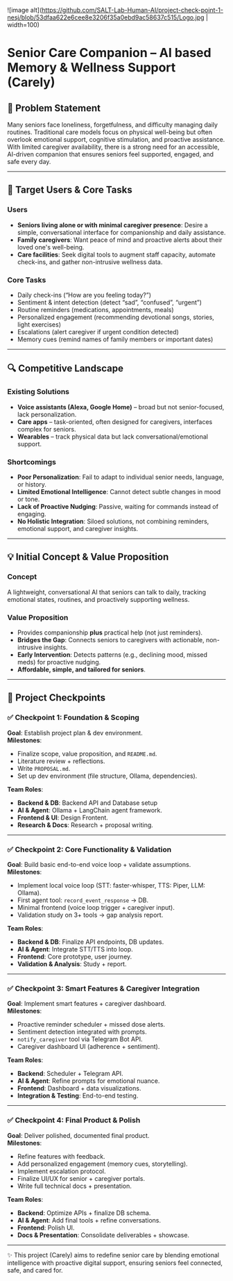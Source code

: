 ![image alt](https://github.com/SALT-Lab-Human-AI/project-check-point-1-nesj/blob/53dfaa622e6cee8e3206f35a0ebd9ac58637c515/Logo.jpg | width=100)

# Senior Care Companion – AI based Memory & Wellness Support (Carely)

## 📝 Problem Statement
Many seniors face loneliness, forgetfulness, and difficulty managing daily routines. Traditional care models focus on physical well-being but often overlook emotional support, cognitive stimulation, and proactive assistance. With limited caregiver availability, there is a strong need for an accessible, AI-driven companion that ensures seniors feel supported, engaged, and safe every day.

---

## 🎯 Target Users & Core Tasks

### Users
- **Seniors living alone or with minimal caregiver presence**: Desire a simple, conversational interface for companionship and daily assistance.  
- **Family caregivers**: Want peace of mind and proactive alerts about their loved one's well-being.  
- **Care facilities**: Seek digital tools to augment staff capacity, automate check-ins, and gather non-intrusive wellness data.  

### Core Tasks
- Daily check-ins (“How are you feeling today?”)  
- Sentiment & intent detection (detect “sad”, “confused”, “urgent”)  
- Routine reminders (medications, appointments, meals)  
- Personalized engagement (recommending devotional songs, stories, light exercises)  
- Escalations (alert caregiver if urgent condition detected)  
- Memory cues (remind names of family members or important dates)  

---

## 🔍 Competitive Landscape

### Existing Solutions
- **Voice assistants (Alexa, Google Home)** – broad but not senior-focused, lack personalization.  
- **Care apps** – task-oriented, often designed for caregivers, interfaces complex for seniors.  
- **Wearables** – track physical data but lack conversational/emotional support.  

### Shortcomings
- **Poor Personalization**: Fail to adapt to individual senior needs, language, or history.  
- **Limited Emotional Intelligence**: Cannot detect subtle changes in mood or tone.  
- **Lack of Proactive Nudging**: Passive, waiting for commands instead of engaging.  
- **No Holistic Integration**: Siloed solutions, not combining reminders, emotional support, and caregiver insights.  

---

## 💡 Initial Concept & Value Proposition

### Concept
A lightweight, conversational AI that seniors can talk to daily, tracking emotional states, routines, and proactively supporting wellness.  

### Value Proposition
- Provides companionship **plus** practical help (not just reminders).  
- **Bridges the Gap**: Connects seniors to caregivers with actionable, non-intrusive insights.  
- **Early Intervention**: Detects patterns (e.g., declining mood, missed meds) for proactive nudging.  
- **Affordable, simple, and tailored for seniors**.  

---

## 📆 Project Checkpoints

### ✅ Checkpoint 1: Foundation & Scoping
**Goal**: Establish project plan & dev environment.  
**Milestones**:
- Finalize scope, value proposition, and `README.md`.  
- Literature review + reflections.  
- Write `PROPOSAL.md`.  
- Set up dev environment (file structure, Ollama, dependencies).  

**Team Roles**:
- **Backend & DB**:  Backend API and Database setup 
- **AI & Agent**: Ollama + LangChain agent framework.  
- **Frontend & UI**: Design Frontent.  
- **Research & Docs**: Research + proposal writing.  

---

### ✅ Checkpoint 2: Core Functionality & Validation
**Goal**: Build basic end-to-end voice loop + validate assumptions.  
**Milestones**:
- Implement local voice loop (STT: faster-whisper, TTS: Piper, LLM: Ollama).  
- First agent tool: `record_event_response` → DB.  
- Minimal frontend (voice loop trigger + caregiver input).  
- Validation study on 3+ tools → gap analysis report.  

**Team Roles**:
- **Backend & DB**: Finalize API endpoints, DB updates.  
- **AI & Agent**: Integrate STT/TTS into loop.  
- **Frontend**: Core prototype, user journey.  
- **Validation & Analysis**: Study + report.  

---

### ✅ Checkpoint 3: Smart Features & Caregiver Integration
**Goal**: Implement smart features + caregiver dashboard.  
**Milestones**:
- Proactive reminder scheduler + missed dose alerts.  
- Sentiment detection integrated with prompts.  
- `notify_caregiver` tool via Telegram Bot API.  
- Caregiver dashboard UI (adherence + sentiment).  

**Team Roles**:
- **Backend**: Scheduler + Telegram API.  
- **AI & Agent**: Refine prompts for emotional nuance.  
- **Frontend**: Dashboard + data visualizations.  
- **Integration & Testing**: End-to-end testing.  

---

### ✅ Checkpoint 4: Final Product & Polish
**Goal**: Deliver polished, documented final product.  
**Milestones**:
- Refine features with feedback.  
- Add personalized engagement (memory cues, storytelling).  
- Implement escalation protocol.  
- Finalize UI/UX for senior + caregiver portals.  
- Write full technical docs + presentation.  

**Team Roles**:
- **Backend**: Optimize APIs + finalize DB schema.  
- **AI & Agent**: Add final tools + refine conversations.  
- **Frontend**: Polish UI.  
- **Docs & Presentation**: Consolidate deliverables + showcase.  

---

✨ This project (Carely) aims to redefine senior care by blending emotional intelligence with proactive digital support, ensuring seniors feel connected, safe, and cared for.
